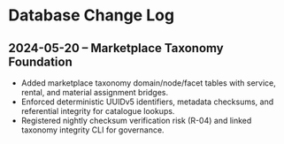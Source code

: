 # Database Change Log

## 2024-05-20 – Marketplace Taxonomy Foundation
- Added marketplace taxonomy domain/node/facet tables with service, rental, and material assignment bridges.
- Enforced deterministic UUIDv5 identifiers, metadata checksums, and referential integrity for catalogue lookups.
- Registered nightly checksum verification risk (R-04) and linked taxonomy integrity CLI for governance.
